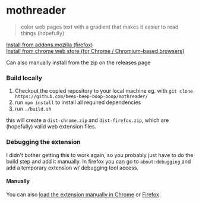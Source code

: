 # mothreader

> color web pages text with a gradient that makes it easier to read things (hopefully)

[Install from addons.mozilla (firefox)](https://addons.mozilla.org/en-US/firefox/addon/mothreader/)  
[Install from chrome web store (for Chrome / Chromium-based browsers)](https://chromewebstore.google.com/detail/mothreader/ohhlokmpdghcidjihglbbffpdmdmdbmg)

Can also manually install from the zip on the releases page

### Build locally

1. Checkout the copied repository to your local machine eg. with `git clone https://github.com/beep-beep-boop-boop/mothreader/`
2. run `npm install` to install all required dependencies
3. run `./build.sh`

this will create a `dist-chrome.zip` and `dist-firefox.zip`, which are (hopefully) valid web extension files.

### Debugging the extension

I didn't bother getting this to work again, so you probably just have to do the build step and add it manually. In firefox you can go to `about:debugging` and add a temporary extension w/ debugging tool access.

#### Manually

You can also [load the extension manually in Chrome](https://www.smashingmagazine.com/2017/04/browser-extension-edge-chrome-firefox-opera-brave-vivaldi/#google-chrome-opera-vivaldi) or [Firefox](https://www.smashingmagazine.com/2017/04/browser-extension-edge-chrome-firefox-opera-brave-vivaldi/#mozilla-firefox).

